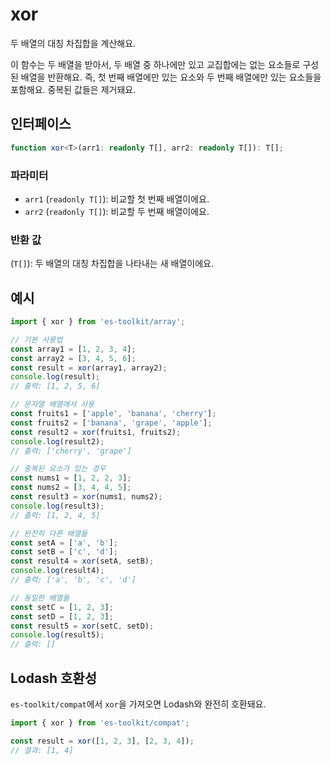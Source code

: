 # xor

두 배열의 대칭 차집합을 계산해요.

이 함수는 두 배열을 받아서, 두 배열 중 하나에만 있고 교집합에는 없는 요소들로 구성된 배열을 반환해요. 즉, 첫 번째 배열에만 있는 요소와 두 번째 배열에만 있는 요소들을 포함해요. 중복된 값들은 제거돼요.

## 인터페이스

```typescript
function xor<T>(arr1: readonly T[], arr2: readonly T[]): T[];
```

### 파라미터

- `arr1` (`readonly T[]`): 비교할 첫 번째 배열이에요.
- `arr2` (`readonly T[]`): 비교할 두 번째 배열이에요.

### 반환 값

(`T[]`): 두 배열의 대칭 차집합을 나타내는 새 배열이에요.

## 예시

```typescript
import { xor } from 'es-toolkit/array';

// 기본 사용법
const array1 = [1, 2, 3, 4];
const array2 = [3, 4, 5, 6];
const result = xor(array1, array2);
console.log(result);
// 출력: [1, 2, 5, 6]

// 문자열 배열에서 사용
const fruits1 = ['apple', 'banana', 'cherry'];
const fruits2 = ['banana', 'grape', 'apple'];
const result2 = xor(fruits1, fruits2);
console.log(result2);
// 출력: ['cherry', 'grape']

// 중복된 요소가 있는 경우
const nums1 = [1, 2, 2, 3];
const nums2 = [3, 4, 4, 5];
const result3 = xor(nums1, nums2);
console.log(result3);
// 출력: [1, 2, 4, 5]

// 완전히 다른 배열들
const setA = ['a', 'b'];
const setB = ['c', 'd'];
const result4 = xor(setA, setB);
console.log(result4);
// 출력: ['a', 'b', 'c', 'd']

// 동일한 배열들
const setC = [1, 2, 3];
const setD = [1, 2, 3];
const result5 = xor(setC, setD);
console.log(result5);
// 출력: []
```

## Lodash 호환성

`es-toolkit/compat`에서 `xor`을 가져오면 Lodash와 완전히 호환돼요.

```typescript
import { xor } from 'es-toolkit/compat';

const result = xor([1, 2, 3], [2, 3, 4]);
// 결과: [1, 4]
```
